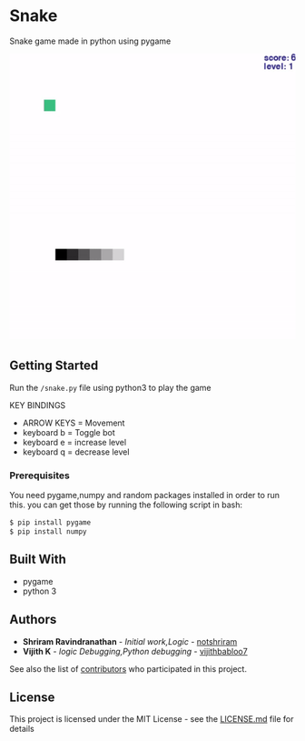 # Snake

Snake game made in python using pygame


![](Capture.gif)
## Getting Started

Run the ```/snake.py``` file using python3 to play the game 

KEY BINDINGS
* ARROW KEYS = Movement
* keyboard b = Toggle bot
* keyboard e = increase level
* keyboard q = decrease level

### Prerequisites

You need pygame,numpy and random packages installed in order to run this.
you can get those by running the following script in bash:
```
$ pip install pygame
$ pip install numpy
``` 

## Built With

* pygame
* python 3


## Authors

* **Shriram Ravindranathan** - *Initial work,Logic* - [notshriram](https://github.com/notshriram)
* **Vijith K** - *logic Debugging,Python debugging* - [vijithbabloo7](https://github.com/vijithbabloo7)

See also the list of [contributors](https://github.com/your/project/contributors) who participated in this project.

## License

This project is licensed under the MIT License - see the [LICENSE.md](LICENSE.md) file for details

